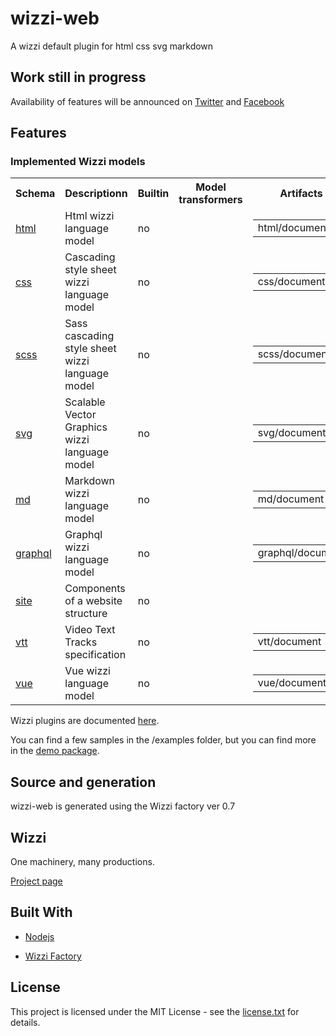 # wizzi-web

A wizzi default plugin for html css svg markdown

## Work still in progress

Availability of features will be announced
on [Twitter](https://twitter.com/wizziteam) and [Facebook](https://www.facebook.com/wizzifactory)

## Features
### Implemented Wizzi models

<table>
<tr>
<th>Schema</th>
<th>Descriptionn</th>
<th>Builtin</th>
<th>Model transformers</th>
<th>Artifacts</th>
</tr>
<tr>
<td>
<a href https://github.com/wizzifactory/wizzi/blob/master/packages/graphql/.wizzi/ittf/lib/wizzi/schemas/html.wfschema.ittf>html</a><td>Html wizzi language model</td>
<td>
no<td>

<table>
</table>

<td>

<table>
<tr>
<td>html/document</td>
</tr>
</table>

</tr>
<tr>
<td>
<a href https://github.com/wizzifactory/wizzi/blob/master/packages/graphql/.wizzi/ittf/lib/wizzi/schemas/css.wfschema.ittf>css</a><td>Cascading style sheet wizzi language model</td>
<td>
no<td>

<table>
</table>

<td>

<table>
<tr>
<td>css/document</td>
</tr>
</table>

</tr>
<tr>
<td>
<a href https://github.com/wizzifactory/wizzi/blob/master/packages/graphql/.wizzi/ittf/lib/wizzi/schemas/scss.wfschema.ittf>scss</a><td>Sass cascading style sheet wizzi language model</td>
<td>
no<td>

<table>
</table>

<td>

<table>
<tr>
<td>scss/document</td>
</tr>
</table>

</tr>
<tr>
<td>
<a href https://github.com/wizzifactory/wizzi/blob/master/packages/graphql/.wizzi/ittf/lib/wizzi/schemas/svg.wfschema.ittf>svg</a><td>Scalable Vector Graphics wizzi language model</td>
<td>
no<td>

<table>
</table>

<td>

<table>
<tr>
<td>svg/document</td>
</tr>
</table>

</tr>
<tr>
<td>
<a href https://github.com/wizzifactory/wizzi/blob/master/packages/graphql/.wizzi/ittf/lib/wizzi/schemas/md.wfschema.ittf>md</a><td>Markdown wizzi language model</td>
<td>
no<td>

<table>
</table>

<td>

<table>
<tr>
<td>md/document</td>
</tr>
</table>

</tr>
<tr>
<td>
<a href https://github.com/wizzifactory/wizzi/blob/master/packages/graphql/.wizzi/ittf/lib/wizzi/schemas/graphql.wfschema.ittf>graphql</a><td>Graphql wizzi language model</td>
<td>
no<td>

<table>
</table>

<td>

<table>
<tr>
<td>graphql/document</td>
</tr>
</table>

</tr>
<tr>
<td>
<a href https://github.com/wizzifactory/wizzi/blob/master/packages/graphql/.wizzi/ittf/lib/wizzi/schemas/site.wfschema.ittf>site</a><td>Components of a website structure</td>
<td>
no<td>

<table>
</table>

<td>

<table>
</table>

</tr>
<tr>
<td>
<a href https://github.com/wizzifactory/wizzi/blob/master/packages/graphql/.wizzi/ittf/lib/wizzi/schemas/vtt.wfschema.ittf>vtt</a><td>Video Text Tracks specification</td>
<td>
no<td>

<table>
</table>

<td>

<table>
<tr>
<td>vtt/document</td>
</tr>
</table>

</tr>
<tr>
<td>
<a href https://github.com/wizzifactory/wizzi/blob/master/packages/graphql/.wizzi/ittf/lib/wizzi/schemas/vue.wfschema.ittf>vue</a><td>Vue wizzi language model</td>
<td>
no<td>

<table>
</table>

<td>

<table>
<tr>
<td>vue/document</td>
</tr>
</table>

</tr>
</table>



<p>Wizzi plugins are documented <a href="https://wizzifactory.github.io/docs/wizziplugins.html">here</a>.</p>



<p>You can find a few samples in the /examples folder, but you can find more in the <a href="https://github.com/wizzifactory/wizzi/tree/master/packages/wizzi-demo/.wizzi/ittf/examples/advanced/plugins">demo package</a>.</p>

## Source and generation
wizzi-web is generated using the Wizzi factory ver 0.7

## Wizzi

One machinery, many productions.


<p><a href="https://stfnbssl.github.io/wizzi">Project page</a></p>

## Built With
* [Nodejs](https://nodejs.org)

* [Wizzi Factory](https://github.com/wizzifactory)


## License

<p>This project is licensed under the MIT License - see the <a href="license.txt">license.txt</a> for details.</p>

